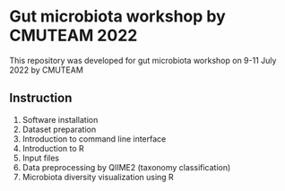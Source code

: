 # Gut microbiota workshop by CMUTEAM 2022
This repository was developed for gut microbiota workshop on 9-11 July 2022 by CMUTEAM


## Instruction
1. Software installation
2. Dataset preparation
3. Introduction to command line interface
4. Introduction to R
5. Input files
6. Data preprocessing by QIIME2 (taxonomy classification)
7. Microbiota diversity visualization using R

